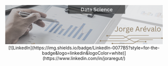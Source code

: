 <div id="header" align="center">
  <img decoding="async" src="https://github.com/joraregut/joraregut/blob/main/joraregut%20Linkedin%20Banner.png" width="800"/>
</div>

<div id="Redes" align="center">
  [![LinkedIn](https://img.shields.io/badge/LinkedIn-0077B5?style=for-the-badge&logo=linkedin&logoColor=white)](https://www.linkedin.com/in/joraregut/)
</div>


<!--
**joraregut/joraregut** is a ✨ _special_ ✨ repository because its `README.md` (this file) appears on your GitHub profile.

Here are some ideas to get you started:

- 🔭 I’m currently working on ...
- 🌱 I’m currently learning ...
- 👯 I’m looking to collaborate on ...
- 🤔 I’m looking for help with ...
- 💬 Ask me about ...
- 📫 How to reach me: ...
- 😄 Pronouns: ...
- ⚡ Fun fact: ...
-->

